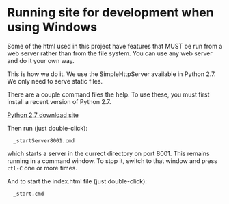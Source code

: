 
# Running site for development when using Windows

Some of the html used in this project have features that MUST be run from a web server rather than from the file system.  You can use any web server and do it your own way.

This is how we do it. We use the SimpleHttpServer available in Python 2.7.  We only need to serve static files.

There are a couple command files the help.  To use these, you must first install a recent version of Python 2.7.

<a href="https://www.python.org/download/releases/2.7/" target="_blank">Python 2.7 download site</a>

Then run (just double-click):
```
  _startServer8001.cmd
```
which starts a server in the currect directory on port 8001.
This remains running in a command window.  To stop it, switch to that window and press `ctl-C` one or more times.

And to start the index.html file (just double-click):
```
  _start.cmd
```


